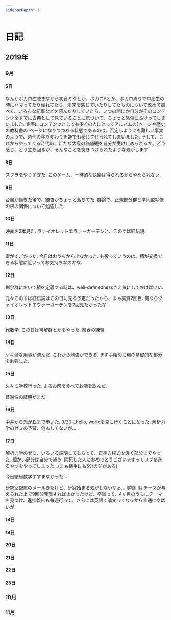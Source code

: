 ```yaml
---
sidebarDepth: 3
---
```


# 日記

## 2019年

### 9月

#### 5日

なんかボカロ曲聴きながら初音ミクとか、ボカロPとか、ボカロ周りで中高生の時にハマってたり憧れてたり、未来を感じていたりしてたものについて改めて調べて、いろんな記事などを読んだりしていたら、いつの間にか自分がそのコンテンツをすでに古典として見ていることに気づいて、ちょっと感傷にふけってしまいました. 
実際にコンテンツとしても多くの人にとってアルバムの1ページや歴史の教科書の1ページになりつつある状態であるのは、否定しようにも難しい事実のようで、時代の移り変わりを嫌でも感じさせられてしまいました. 
そして、これからやってくる時代の、新たな大衆の価値観を自分が受け止められるか、どう感じ、どう立ち回るか、そんなことを突きつけられたような気がします.

#### 8日

スプラをやりすぎた. このゲーム、一時的な快楽は得られるからやめられない.

#### 9日

台風が過ぎた後で、銀杏がちょっと落ちてた.
群論で、正規部分群と準同型写像の核の関係について勉強した.

#### 10日

映画を2本見た.
ヴァイオレットエヴァーガーデンと、このすば紅伝説.

#### 11日

雷がすごかった.
今日はおうちから出なかった.
共役っていうのは、積が交換できる状態に近いってお気持ちなのかな.

#### 12日

剰余群において積を定義する時は、well-definednessさえ気にしておけばいい.

元々このすば紅伝説はこの日に見る予定だったから、まぁ実質2回目.
何ならヴァイオレットエヴァーガーデンを2回見たかったな.

#### 13日

代数学. この日は可解群とかをやった.
楽器の練習

#### 14日

ゲキ渋な用事が済んだ.
これから勉強ができる.
まず手始めに環の基礎的な部分を勉強した.

#### 15日

久々に学校行った.
よるお肉を食べてお酒を飲んだ.

普遍性の証明がまだ!

#### 16日

中井から光が丘まで歩いた.
9/20にhello, worldを見に行くことになった.
解析力学のゼミの予習、何もしてないが...

#### 17日

解析力学のゼミ、いろいろ説明してもらって、正準方程式を導く部分までやった.
細かい部分は自分で補う.
院死した人におめでとうございますってリプを送るやつをやってしまった...(まぁ相手にも5分の非がある)

今日結局数学すすまなかった...

研究室配属のメールきたけど、研究始まる気がしないなぁ...
演習IIIはテーマが与えられた上で9回分発表すればよかったけど、卒論って、4ヶ月のうちにテーマを見つけ、進捗報告も毎週行って、さらには英語で論文ってなるから普通にやばいが.

#### 18日



#### 19日

#### 20日

#### 21日

#### 22日

#### 23日








### 10月





### 11月
